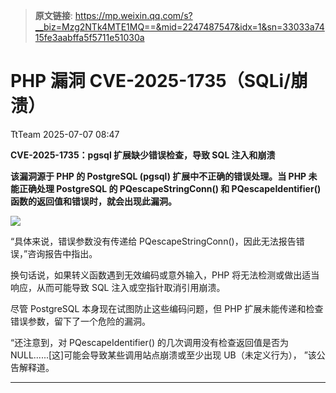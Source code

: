 > **原文链接**: https://mp.weixin.qq.com/s?__biz=Mzg2NTk4MTE1MQ==&mid=2247487547&idx=1&sn=33033a7415fe3aabffa5f5711e51030a

#  PHP 漏洞 CVE-2025-1735（SQLi/崩溃）  
 TtTeam   2025-07-07 08:47  
  
**CVE-2025-1735：pgsql 扩展缺少错误检查，导致 SQL 注入和崩溃**  
  
**该漏洞源于 PHP 的 PostgreSQL (pgsql) 扩展中不正确的错误处理。当 PHP 未能正确处理 PostgreSQL 的 PQescapeStringConn() 和 PQescapeIdentifier() 函数的返回值和错误时，就会出现此漏洞。**  
  
![](https://mmbiz.qpic.cn/sz_mmbiz_png/0HlywncJbB3YFpQO35SANASm3MzJK2ia5xibyEJx4o9M3dh0EFgeKxtM7SuCXC3EuecgBRCWJhxkwlxoUz1iaasNQ/640?wx_fmt=png&from=appmsg "")  
  
“具体来说，错误参数没有传递给 PQescapeStringConn()，因此无法报告错误，”咨询报告中指出。  
  
换句话说，如果转义函数遇到无效编码或意外输入，PHP 将无法检测或做出适当响应，从而可能导致 SQL 注入或空指针取消引用崩溃。  
  
尽管 PostgreSQL 本身现在试图防止这些编码问题，但 PHP 扩展未能传递和检查错误参数，留下了一个危险的漏洞。  
  
“还注意到，对 PQescapeIdentifier() 的几次调用没有检查返回值是否为 NULL......[这]可能会导致某些调用站点崩溃或至少出现 UB（未定义行为）， ”该公告解释道。  
  
****  

